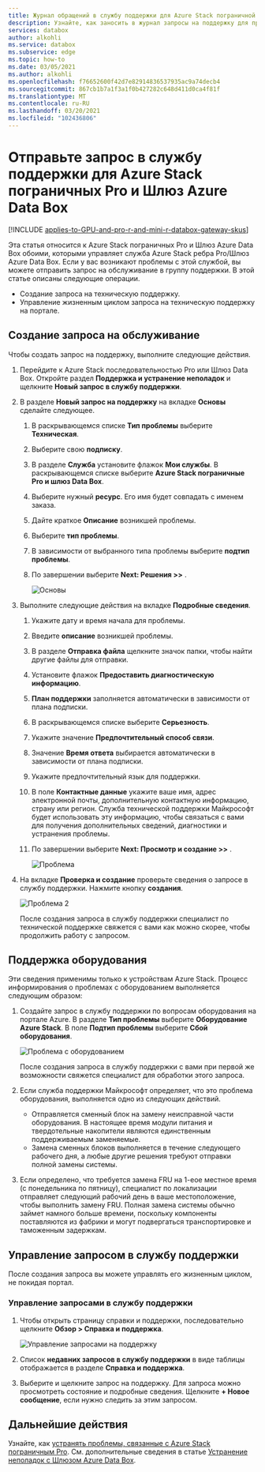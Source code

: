 ```yaml
---
title: Журнал обращений в службу поддержки для Azure Stack пограничной Pro, Шлюз Azure Data Box | Документация Майкрософт
description: Узнайте, как заносить в журнал запросы на поддержку для проблем, связанных с Azure Stack пограничными заказами или Шлюз Data Box.
services: databox
author: alkohli
ms.service: databox
ms.subservice: edge
ms.topic: how-to
ms.date: 03/05/2021
ms.author: alkohli
ms.openlocfilehash: f76652600f42d7e82914836537935ac9a74decb4
ms.sourcegitcommit: 867cb1b7a1f3a1f0b427282c648d411d0ca4f81f
ms.translationtype: MT
ms.contentlocale: ru-RU
ms.lasthandoff: 03/20/2021
ms.locfileid: "102436806"
---
```

# <a name="open-a-support-ticket-for-azure-stack-edge-pro-and-azure-data-box-gateway"></a>Отправьте запрос в службу поддержки для Azure Stack пограничных Pro и Шлюз Azure Data Box

[!INCLUDE [applies-to-GPU-and-pro-r-and-mini-r-databox-gateway-skus](../../includes/azure-stack-edge-applies-to-gpu-pro-r-mini-r-databox-gateway-sku.md)]

Эта статья относится к Azure Stack пограничных Pro и Шлюз Azure Data Box обоими, которыми управляет служба Azure Stack ребра Pro/Шлюз Azure Data Box. Если у вас возникают проблемы с этой службой, вы можете отправить запрос на обслуживание в группу поддержки. В этой статье описаны следующие операции.

* Создание запроса на техническую поддержку.
* Управление жизненным циклом запроса на техническую поддержку на портале.

## <a name="create-a-support-request"></a>Создание запроса на обслуживание

Чтобы создать запрос на поддержку, выполните следующие действия.

1. Перейдите к Azure Stack последовательностью Pro или Шлюз Data Box. Откройте раздел **Поддержка и устранение неполадок** и щелкните **Новый запрос в службу поддержки**.

2. В разделе **Новый запрос на поддержку** на вкладке **Основы** сделайте следующее.

    1. В раскрывающемся списке **Тип проблемы** выберите **Техническая**.
    2. Выберите свою **подписку**.
    3. В разделе **Служба** установите флажок **Мои службы**. В раскрывающемся списке выберите **Azure Stack пограничные Pro и шлюз Data Box**.
    4. Выберите нужный **ресурс**. Его имя будет совпадать с именем заказа.
    5. Дайте краткое **Описание** возникшей проблемы. 
    6. Выберите **тип проблемы**.
    7. В зависимости от выбранного типа проблемы выберите **подтип проблемы**.
    8. По завершении выберите **Next: Решения >>** .

        ![Основы](./media/azure-stack-edge-contact-microsoft-support/data-box-edge-support-request-1.png)

3. Выполните следующие действия на вкладке **Подробные сведения**.

    1. Укажите дату и время начала для проблемы.
    2. Введите **описание** возникшей проблемы.
    3. В разделе **Отправка файла** щелкните значок папки, чтобы найти другие файлы для отправки.
    4. Установите флажок **Предоставить диагностическую информацию**.
    5. **План поддержки** заполняется автоматически в зависимости от плана подписки.
    6. В раскрывающемся списке выберите **Серьезность**.
    7. Укажите значение **Предпочтительный способ связи**.
    8. Значение **Время ответа** выбирается автоматически в зависимости от плана подписки.
    9. Укажите предпочтительный язык для поддержки.
    10. В поле **Контактные данные** укажите ваше имя, адрес электронной почты, дополнительную контактную информацию, страну или регион. Служба технической поддержки Майкрософт будет использовать эту информацию, чтобы связаться с вами для получения дополнительных сведений, диагностики и устранения проблемы. 
    11. По завершении выберите **Next: Просмотр и создание >>** .

        ![Проблема](./media/azure-stack-edge-contact-microsoft-support/data-box-edge-support-request-2.png)

4. На вкладке **Проверка и создание** проверьте сведения о запросе в службу поддержки. Нажмите кнопку **создания**. 

    ![Проблема 2](./media/azure-stack-edge-contact-microsoft-support/data-box-edge-support-request-3.png)

    После создания запроса в службу поддержки специалист по технической поддержке свяжется с вами как можно скорее, чтобы продолжить работу с запросом.

## <a name="get-hardware-support"></a>Поддержка оборудования

Эти сведения применимы только к устройствам Azure Stack. Процесс информирования о проблемах с оборудованием выполняется следующим образом:

1. Создайте запрос в службу поддержки по вопросам оборудования на портале Azure. В разделе **Тип проблемы** выберите **Оборудование Azure Stack**. В поле **Подтип проблемы** выберите **Сбой оборудования**.

    ![Проблема с оборудованием](./media/azure-stack-edge-contact-microsoft-support/data-box-edge-hardware-issue-1.png)

    После создания запроса в службу поддержки с вами при первой же возможности свяжется специалист для обработки этого запроса.

2. Если служба поддержки Майкрософт определяет, что это проблема оборудования, выполняется одно из следующих действий.

    * Отправляется сменный блок на замену неисправной части оборудования. В настоящее время модули питания и твердотельные накопители являются единственным поддерживаемым заменяемые.
    * Замена сменных блоков выполняется в течение следующего рабочего дня, а любые другие решения требуют отправки полной замены системы.

3. Если определено, что требуется замена FRU на 1-еое местное время (с понедельника по пятницу), специалист по локализации отправляет следующий рабочий день в ваше местоположение, чтобы выполнить замену FRU. Полная замена системы обычно займет намного больше времени, поскольку компоненты поставляются из фабрики и могут подвергаться транспортировке и таможенным задержкам.

## <a name="manage-a-support-request"></a>Управление запросом в службу поддержки

После создания запроса вы можете управлять его жизненным циклом, не покидая портал.

### <a name="to-manage-your-support-requests"></a>Управление запросами в службу поддержки

1. Чтобы открыть страницу справки и поддержки, последовательно щелкните **Обзор > Справка и поддержка**.

    ![Управление запросами на поддержку](./media/azure-stack-edge-contact-microsoft-support/data-box-edge-manage-support-request-1.png)

2. Список **недавних запросов в службу поддержки** в виде таблицы отображается в разделе **Справка и поддержка**.

    <!--[Manage support requests](./media/azure-stack-edge-contact-microsoft-support/data-box-edge-support-request-1.png)--> 

3. Выберите и щелкните запрос на поддержку. Для запроса можно просмотреть состояние и подробные сведения. Щелкните **+ Новое сообщение**, если нужно следить за этим запросом.

## <a name="next-steps"></a>Дальнейшие действия

Узнайте, как [устранять проблемы, связанные с Azure Stack пограничным Pro](azure-stack-edge-troubleshoot.md).
См. дополнительные сведения в статье [Устранение неполадок с Шлюзом Azure Data Box](../databox-gateway/data-box-gateway-troubleshoot.md).